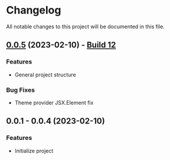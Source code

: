 # Changelog

All notable changes to this project will be documented in this file.

## [0.0.5](https://gitlab.com/GTomy/gtomy-lib/-/tags/v0.0.5) (2023-02-10) - [Build 12](https://jenkins.gtomy.net/job/gtomy-lib/12/)

### Features
* General project structure

### Bug Fixes
* Theme provider JSX.Element fix


## 0.0.1 - 0.0.4 (2023-02-10)

### Features
* Initialize project
